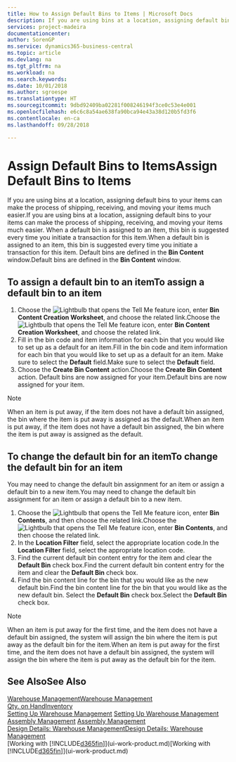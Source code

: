 ```yaml
---
title: How to Assign Default Bins to Items | Microsoft Docs
description: If you are using bins at a location, assigning default bins to your items can make the process of shipping, receiving, and moving your items much easier. When a default bin is assigned to an item, this bin is suggested every time you initiate a transaction for this item.
services: project-madeira
documentationcenter: 
author: SorenGP
ms.service: dynamics365-business-central
ms.topic: article
ms.devlang: na
ms.tgt_pltfrm: na
ms.workload: na
ms.search.keywords: 
ms.date: 10/01/2018
ms.author: sgroespe
ms.translationtype: HT
ms.sourcegitcommit: 9dbd92409ba02281f008246194f3ce0c53e4e001
ms.openlocfilehash: e6c6c8a54ae638fa90bca94e43a38d120b5fd3f6
ms.contentlocale: en-ca
ms.lasthandoff: 09/28/2018

---
```

# <a name="assign-default-bins-to-items"></a><span data-ttu-id="ed38e-104">Assign Default Bins to Items</span><span class="sxs-lookup"><span data-stu-id="ed38e-104">Assign Default Bins to Items</span></span>
<span data-ttu-id="ed38e-105">If you are using bins at a location, assigning default bins to your items can make the process of shipping, receiving, and moving your items much easier.</span><span class="sxs-lookup"><span data-stu-id="ed38e-105">If you are using bins at a location, assigning default bins to your items can make the process of shipping, receiving, and moving your items much easier.</span></span> <span data-ttu-id="ed38e-106">When a default bin is assigned to an item, this bin is suggested every time you initiate a transaction for this item.</span><span class="sxs-lookup"><span data-stu-id="ed38e-106">When a default bin is assigned to an item, this bin is suggested every time you initiate a transaction for this item.</span></span> <span data-ttu-id="ed38e-107">Default bins are defined in the **Bin Content** window.</span><span class="sxs-lookup"><span data-stu-id="ed38e-107">Default bins are defined in the **Bin Content** window.</span></span>  

## <a name="to-assign-a-default-bin-to-an-item"></a><span data-ttu-id="ed38e-108">To assign a default bin to an item</span><span class="sxs-lookup"><span data-stu-id="ed38e-108">To assign a default bin to an item</span></span>
1.  <span data-ttu-id="ed38e-109">Choose the ![Lightbulb that opens the Tell Me feature](media/ui-search/search_small.png "Tell me what you want to do") icon, enter **Bin Content Creation Worksheet**, and choose the related link.</span><span class="sxs-lookup"><span data-stu-id="ed38e-109">Choose the ![Lightbulb that opens the Tell Me feature](media/ui-search/search_small.png "Tell me what you want to do") icon, enter **Bin Content Creation Worksheet**, and choose the related link.</span></span>  
2.  <span data-ttu-id="ed38e-110">Fill in the bin code and item information for each bin that you would like to set up as a default for an item.</span><span class="sxs-lookup"><span data-stu-id="ed38e-110">Fill in the bin code and item information for each bin that you would like to set up as a default for an item.</span></span> <span data-ttu-id="ed38e-111">Make sure to select the **Default** field.</span><span class="sxs-lookup"><span data-stu-id="ed38e-111">Make sure to select the **Default** field.</span></span>  
3.  <span data-ttu-id="ed38e-112">Choose the **Create Bin Content** action.</span><span class="sxs-lookup"><span data-stu-id="ed38e-112">Choose the **Create Bin Content** action.</span></span> <span data-ttu-id="ed38e-113">Default bins are now assigned for your item.</span><span class="sxs-lookup"><span data-stu-id="ed38e-113">Default bins are now assigned for your item.</span></span>  

> [!NOTE]  
>  <span data-ttu-id="ed38e-114">When an item is put away, if the item does not have a default bin assigned, the bin where the item is put away is assigned as the default.</span><span class="sxs-lookup"><span data-stu-id="ed38e-114">When an item is put away, if the item does not have a default bin assigned, the bin where the item is put away is assigned as the default.</span></span>  

## <a name="to-change-the-default-bin-for-an-item"></a><span data-ttu-id="ed38e-115">To change the default bin for an item</span><span class="sxs-lookup"><span data-stu-id="ed38e-115">To change the default bin for an item</span></span>  
<span data-ttu-id="ed38e-116">You may need to change the default bin assignment for an item or assign a default bin to a new item.</span><span class="sxs-lookup"><span data-stu-id="ed38e-116">You may need to change the default bin assignment for an item or assign a default bin to a new item.</span></span>    
1.  <span data-ttu-id="ed38e-117">Choose the ![Lightbulb that opens the Tell Me feature](media/ui-search/search_small.png "Tell me what you want to do") icon, enter **Bin Contents**, and then choose the related link.</span><span class="sxs-lookup"><span data-stu-id="ed38e-117">Choose the ![Lightbulb that opens the Tell Me feature](media/ui-search/search_small.png "Tell me what you want to do") icon, enter **Bin Contents**, and then choose the related link.</span></span>  
2.  <span data-ttu-id="ed38e-118">In the **Location Filter** field, select the appropriate location code.</span><span class="sxs-lookup"><span data-stu-id="ed38e-118">In the **Location Filter** field, select the appropriate location code.</span></span>  
3.  <span data-ttu-id="ed38e-119">Find the current default bin content entry for the item and clear the **Default Bin** check box.</span><span class="sxs-lookup"><span data-stu-id="ed38e-119">Find the current default bin content entry for the item and clear the **Default Bin** check box.</span></span>  
4.  <span data-ttu-id="ed38e-120">Find the bin content line for the bin that you would like as the new default bin.</span><span class="sxs-lookup"><span data-stu-id="ed38e-120">Find the bin content line for the bin that you would like as the new default bin.</span></span> <span data-ttu-id="ed38e-121">Select the **Default Bin** check box.</span><span class="sxs-lookup"><span data-stu-id="ed38e-121">Select the **Default Bin** check box.</span></span>  

> [!NOTE]  
>  <span data-ttu-id="ed38e-122">When an item is put away for the first time, and the item does not have a default bin assigned, the system will assign the bin where the item is put away as the default bin for the item.</span><span class="sxs-lookup"><span data-stu-id="ed38e-122">When an item is put away for the first time, and the item does not have a default bin assigned, the system will assign the bin where the item is put away as the default bin for the item.</span></span>  

## <a name="see-also"></a><span data-ttu-id="ed38e-123">See Also</span><span class="sxs-lookup"><span data-stu-id="ed38e-123">See Also</span></span>  
[<span data-ttu-id="ed38e-124">Warehouse Management</span><span class="sxs-lookup"><span data-stu-id="ed38e-124">Warehouse Management</span></span>](warehouse-manage-warehouse.md)  
[<span data-ttu-id="ed38e-125">Qty. on Hand</span><span class="sxs-lookup"><span data-stu-id="ed38e-125">Inventory</span></span>](inventory-manage-inventory.md)  
<span data-ttu-id="ed38e-126">[Setting Up Warehouse Management](warehouse-setup-warehouse.md)   </span><span class="sxs-lookup"><span data-stu-id="ed38e-126">[Setting Up Warehouse Management](warehouse-setup-warehouse.md)   </span></span>  
<span data-ttu-id="ed38e-127">[Assembly Management](assembly-assemble-items.md)  </span><span class="sxs-lookup"><span data-stu-id="ed38e-127">[Assembly Management](assembly-assemble-items.md)  </span></span>  
[<span data-ttu-id="ed38e-128">Design Details: Warehouse Management</span><span class="sxs-lookup"><span data-stu-id="ed38e-128">Design Details: Warehouse Management</span></span>](design-details-warehouse-management.md)  
<span data-ttu-id="ed38e-129">[Working with [!INCLUDE[d365fin](includes/d365fin_md.md)]](ui-work-product.md)</span><span class="sxs-lookup"><span data-stu-id="ed38e-129">[Working with [!INCLUDE[d365fin](includes/d365fin_md.md)]](ui-work-product.md)</span></span>

